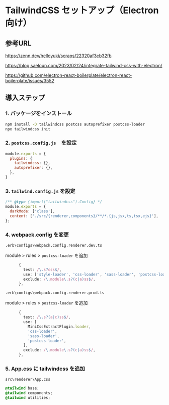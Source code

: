 # TailwindCSS セットアップ（Electron向け）

## 参考URL

https://zenn.dev/helloyuki/scraps/22320af3cb32fb

https://blog.saeloun.com/2023/02/24/integrate-tailwind-css-with-electron/

https://github.com/electron-react-boilerplate/electron-react-boilerplate/issues/3552


## 導入ステップ

### 1. パッケージをインストール

```bash
npm install -D tailwindcss postcss autoprefixer postcss-loader
npx tailwindcss init
```

### 2. `postcss.config.js`　を設定

```js
module.exports = {
  plugins: {
    tailwindcss: {},
    autoprefixer: {},
  },
}
```

### 3. `tailwind.config.js` を設定

```js
/** @type {import("tailwindcss").Config} */
module.exports = {
  darkMode: ['class'],
  content: ['./src/{renderer,components}/**/*.{js,jsx,ts,tsx,ejs}'],
};
```

### 4. webpack.config を変更

`.erb\configs\webpack.config.renderer.dev.ts`

module > rules > `postcss-loader` を追加

```ts
      {
        test: /\.s?css$/,
        use: ['style-loader', 'css-loader', 'sass-loader', 'postcss-loader'],
        exclude: /\.module\.s?(c|a)ss$/,
      },

```

`.erb\configs\webpack.config.renderer.prod.ts`

module > rules > `postcss-loader` を追加

```ts
      {
        test: /\.s?(a|c)ss$/,
        use: [
          MiniCssExtractPlugin.loader,
          'css-loader',
          'sass-loader',
          'postcss-loader',
        ],
        exclude: /\.module\.s?(c|a)ss$/,
      },
```

### 5. App.css に tailwindcss を追加

`src\renderer\App.css`

```css
@tailwind base;
@tailwind components;
@tailwind utilities;
```